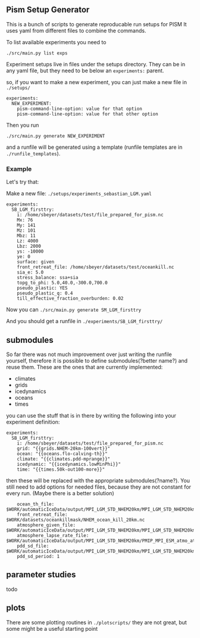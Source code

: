 ## Pism Setup Generator

This is a bunch of scripts to generate reproducable run setups for PISM
It uses yaml from different files to combine the commands.


To list available experiments you need to

`./src/main.py list exps`

Experiment setups live in files under the setups directory. They can be in any
yaml file, but they need to be below an `experiments:` parent.

so, if you want to make a new experiment, you can just make a new file in
`./setups/`


```
experiments:
  NEW_EXPERIMENT:
    pism-command-line-option: value for that option
    pism-command-line-option: value for that other option
```

Then you run

`./src/main.py generate NEW_EXPERIMENT`

and a runfile will be generated using a template (runfile templates are in
`./runfile_templates`).

### Example

Let's try that:

Make a new file: `./setups/experiments_sebastian_LGM.yaml`
```
experiments:
  SB_LGM_firsttry:
    i: /home/sbeyer/datasets/test/file_prepared_for_pism.nc
    Mx: 76
    My: 141
    Mz: 101
    Mbz: 11
    Lz: 4000
    Lbz: 2000
    ys: -10000
    ye: 0
    surface: given
    front_retreat_file: /home/sbeyer/datasets/test/oceankill.nc
    sia_e: 5.0
    stress_balance: ssa+sia
    topg_to_phi: 5.0,40.0,-300.0,700.0
    pseudo_plastic: YES
    pseudo_plastic_q: 0.4
    till_effective_fraction_overburden: 0.02
```

Now you can `./src/main.py generate SM_LGM_firsttry`

And you should get a runfile in `./experiments/SB_LGM_firsttry/`


## submodules

So far there was not much improvement over just writing the runfile yourself,
therefore it is possible to define submodules(?better name?) and reuse them.
These are the ones that are currently implemented:

- climates
- grids
- icedynamics
- oceans
- times

you can use the stuff that is in there by writing the following into your
experiment definition:

```
experiments:
  SB_LGM_firsttry:
    i: /home/sbeyer/datasets/test/file_prepared_for_pism.nc
    grid: "{{grids.NHEM-20km-100vert}}"
    ocean: "{{oceans.flo-calving-th}}"
    climate: "{{climates.pdd-mprange}}"
    icedynamic: "{{icedynamics.lowMinPhi}}"
    time: "{{times.50k-out100-more}}"

```

then these will be replaced with the appropriate submodules(?name?).
You still need to add options for needed files, because they are not constant
for every run. (Maybe there is a better solution)

```
    ocean_th_file: $WORK/automaticIceData/output/MPI_LGM_STD_NHEM20km/MPI_LGM_STD_NHEM20km_4PISM_.nc
    front_retreat_file: $WORK/datasets/oceankillmask/NHEM_ocean_kill_20km.nc
    atmosphere_given_file: $WORK/automaticIceData/output/MPI_LGM_STD_NHEM20km/MPI_LGM_STD_NHEM20km_4PISM_.nc
    atmosphere_lapse_rate_file: $WORK/automaticIceData/output/MPI_LGM_STD_NHEM20km/PMIP_MPI_ESM_atmo_atmo_NHEM_20km.nc_ref_height.nc
    pdd_sd_file: $WORK/automaticIceData/output/MPI_LGM_STD_NHEM20km/MPI_LGM_STD_NHEM20km_4PISM_.nc
    pdd_sd_period: 1
```


## parameter studies

todo

## plots

There are some plotting routines in `./plotscripts/` they are not great, but
some might be a useful starting point



